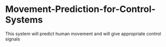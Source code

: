 # Movement-Prediction-for-Control-Systems
This system will predict human movement and will give appropriate control signals
